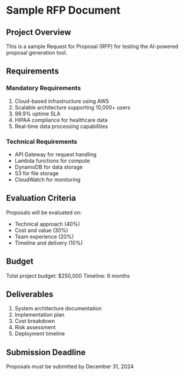 # Sample RFP Document

## Project Overview
This is a sample Request for Proposal (RFP) for testing the AI-powered proposal generation tool.

## Requirements

### Mandatory Requirements
1. Cloud-based infrastructure using AWS
2. Scalable architecture supporting 10,000+ users
3. 99.9% uptime SLA
4. HIPAA compliance for healthcare data
5. Real-time data processing capabilities

### Technical Requirements
- API Gateway for request handling
- Lambda functions for compute
- DynamoDB for data storage
- S3 for file storage
- CloudWatch for monitoring

## Evaluation Criteria
Proposals will be evaluated on:
- Technical approach (40%)
- Cost and value (30%)
- Team experience (20%)
- Timeline and delivery (10%)

## Budget
Total project budget: $250,000
Timeline: 6 months

## Deliverables
1. System architecture documentation
2. Implementation plan
3. Cost breakdown
4. Risk assessment
5. Deployment timeline

## Submission Deadline
Proposals must be submitted by December 31, 2024

